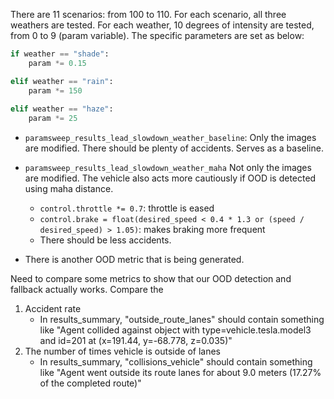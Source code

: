 There are 11 scenarios: from 100 to 110. For each scenario, all three weathers are tested. For each weather, 10 degrees of intensity are tested, from 0 to 9 (param variable). The specific parameters are set as below:
```python
if weather == "shade":
    param *= 0.15

elif weather == "rain":
    param *= 150
    
elif weather == "haze":
    param *= 25
```

- `paramsweep_results_lead_slowdown_weather_baseline`: Only the images are modified. There should be plenty of accidents. Serves as a baseline.

- `paramsweep_results_lead_slowdown_weather_maha` Not only the images are modified. The vehicle also acts more cautiously if OOD is detected using maha distance. 
  - `control.throttle *= 0.7`: throttle is eased
  - `control.brake = float(desired_speed < 0.4 * 1.3 or (speed / desired_speed) > 1.05)`: makes braking more frequent
  - There should be less accidents. 

- There is another OOD metric that is being generated.

Need to compare some metrics to show that our OOD detection and fallback actually works. Compare the 
1. Accident rate
   - In results_summary, "outside_route_lanes" should contain something like "Agent collided against object with type=vehicle.tesla.model3 and id=201 at (x=191.44, y=-68.778, z=0.035)"
2. The number of times vehicle is outside of lanes
   - In results_summary, "collisions_vehicle" should contain something like "Agent went outside its route lanes for about 9.0 meters (17.27% of the completed route)"

        
            